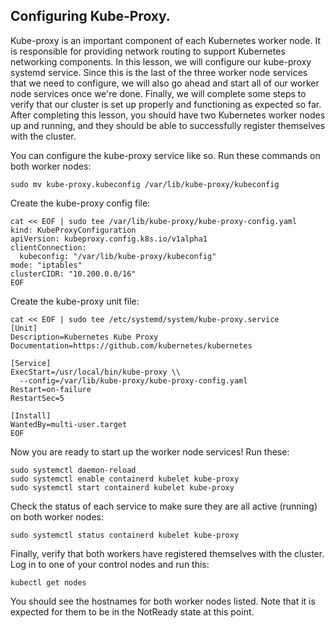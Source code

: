 ## Configuring Kube-Proxy.

Kube-proxy is an important component of each Kubernetes worker node. It is responsible for providing network routing to support Kubernetes networking components. In this lesson, we will configure our kube-proxy systemd service. Since this is the last of the three worker node services that we need to configure, we will also go ahead and start all of our worker node services once we're done. Finally, we will complete some steps to verify that our cluster is set up properly and functioning as expected so far. After completing this lesson, you should have two Kubernetes worker nodes up and running, and they should be able to successfully register themselves with the cluster.

You can configure the kube-proxy service like so. Run these commands on both worker nodes:
```
sudo mv kube-proxy.kubeconfig /var/lib/kube-proxy/kubeconfig
```

Create the kube-proxy config file:
```
cat << EOF | sudo tee /var/lib/kube-proxy/kube-proxy-config.yaml
kind: KubeProxyConfiguration
apiVersion: kubeproxy.config.k8s.io/v1alpha1
clientConnection:
  kubeconfig: "/var/lib/kube-proxy/kubeconfig"
mode: "iptables"
clusterCIDR: "10.200.0.0/16"
EOF
```

Create the kube-proxy unit file:
```
cat << EOF | sudo tee /etc/systemd/system/kube-proxy.service
[Unit]
Description=Kubernetes Kube Proxy
Documentation=https://github.com/kubernetes/kubernetes

[Service]
ExecStart=/usr/local/bin/kube-proxy \\
  --config=/var/lib/kube-proxy/kube-proxy-config.yaml
Restart=on-failure
RestartSec=5

[Install]
WantedBy=multi-user.target
EOF
```

Now you are ready to start up the worker node services! Run these:
```
sudo systemctl daemon-reload
sudo systemctl enable containerd kubelet kube-proxy
sudo systemctl start containerd kubelet kube-proxy
```

Check the status of each service to make sure they are all active (running) on both worker nodes:
```
sudo systemctl status containerd kubelet kube-proxy
```

Finally, verify that both workers have registered themselves with the cluster. Log in to one of your control nodes and run this:
```
kubectl get nodes
```

You should see the hostnames for both worker nodes listed. Note that it is expected for them to be in the NotReady state at this point.
